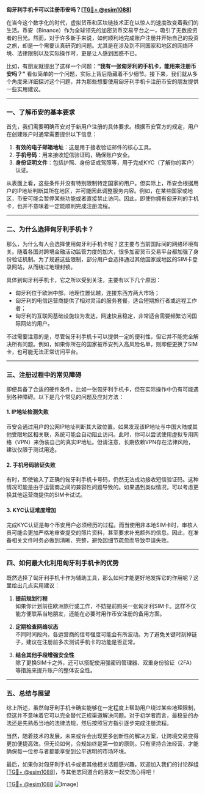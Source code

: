 **匈牙利手机卡可以注册币安吗？[[TG💪+ @esim1088](https://t.me/s/esim1088)]**

在当今这个数字化的时代，虚拟货币和区块链技术正在以惊人的速度改变着我们的生活。币安（Binance）作为全球领先的加密货币交易平台之一，吸引了无数投资者的目光。然而，对于许多新手来说，如何顺利地完成账户注册并开始自己的投资之旅，却是一个需要认真研究的问题。尤其是在涉及到不同国家和地区的网络环境、法律限制以及实际操作时，更是让人感到困惑不已。

比如，有朋友就提出了这样一个问题：**“我有一张匈牙利的手机卡，能用来注册币安吗？”** 看似简单的一个问题，实际上背后隐藏着不少细节。接下来，我们就从多个角度来详细探讨这个问题，并为那些想要使用匈牙利手机卡注册币安的朋友提供一些实用建议。

---

### **一、了解币安的基本要求**

首先，我们需要明确币安对于新用户注册的具体要求。根据币安官方的规定，用户在创建账户时通常需要提供以下信息：

1. **有效的电子邮箱地址**：这是用于接收验证邮件的核心工具。
2. **手机号码**：用来接收短信验证码，确保账户安全。
3. **身份证明文件**：包括护照、身份证或驾照等，用于完成KYC（了解你的客户）认证。

从表面上看，这些条件并没有特别限制特定国家的用户。但实际上，币安会根据用户的IP地址判断其所在地区，并可能因此调整服务内容。例如，在某些国家或地区，币安可能会暂停某些功能或者直接禁止访问。因此，即使你拥有匈牙利的手机卡，也并不意味着一定能顺利完成注册流程。

---

### **二、为什么选择匈牙利手机卡？**

那么，为什么有人会选择使用匈牙利手机卡呢？这主要与当前国际间的网络环境有关。随着各国对跨境金融活动监管力度的加大，很多加密货币交易平台都加强了身份验证机制。为了规避这些限制，部分用户会选择通过其他国家或地区的SIM卡登录网站，从而绕过地理封锁。

具体到匈牙利手机卡，它之所以受到关注，主要有以下几个原因：
- 匈牙利位于欧洲中部，地理位置优越，连接东西方两大市场；
- 匈牙利的电信运营商提供了相对灵活的服务套餐，适合短期旅行者或远程工作者；
- 匈牙利的互联网基础设施较为发达，网速快且稳定，非常适合需要频繁访问国际网站的用户。

不过需要注意的是，尽管匈牙利手机卡可以提供一定的便利性，但它并不能完全解决所有问题。例如，如果你所在的国家被币安列入高风险名单，则即便更换了SIM卡，也可能无法正常访问平台。

---

### **三、注册过程中的常见障碍**

即便具备了合适的硬件条件，比如一张匈牙利手机卡，但在实际操作中仍有可能遇到各种障碍。以下是几个常见的问题及应对方法：

#### **1. IP地址检测失败**
币安会通过用户的公网IP地址判断其大致位置。如果发现该IP地址与中国大陆或其他受限地区相关联，系统可能会自动阻止访问。此时，你可以尝试使用虚拟专用网络（VPN）来伪装自己的真实IP地址。但请注意，长期依赖VPN存在法律风险，建议仅限于测试用途。

#### **2. 手机号码验证失败**
有时，即使输入了正确的匈牙利手机卡号码，仍然无法成功接收短信验证码。这种情况可能是由于运营商之间的兼容性问题导致的。如果遇到类似情况，可以考虑更换其他运营商提供的SIM卡试试。

#### **3. KYC认证难度增加**
完成KYC认证是每个币安用户必须经历的过程。而当使用非本地SIM卡时，审核人员可能会更加严格地审查提交的照片资料，甚至要求补充额外的信息。因此，在准备相关文件时务必做到清晰、完整，避免因细节疏忽而导致申请失败。

---

### **四、如何最大化利用匈牙利手机卡的优势**

既然选择了匈牙利手机卡作为辅助工具，那么如何才能更好地发挥它的作用呢？这里给出几点实用建议：

1. **提前规划行程**  
   如果你计划前往欧洲旅行或工作，不妨提前购买一张匈牙利SIM卡。这样不仅能方便联系当地朋友，还能在必要时用作币安注册的备用方案。

2. **定期检查网络状态**  
   不同时间段内，各运营商的信号强度可能会有所波动。为了避免关键时刻掉链子，建议在注册前多次测试手机卡的功能是否正常。

3. **结合其他手段增强安全性**  
   除了更换SIM卡之外，还可以搭配使用强密码管理器、双重身份验证（2FA）等措施来提升账户的整体安全性。

---

### **五、总结与展望**

综上所述，虽然匈牙利手机卡确实能够在一定程度上帮助用户绕过某些地理限制，但这并不意味着它可以完全替代正规渠道解决问题。对于初学者而言，最稳妥的办法还是先熟悉当地的法律法规，然后按照官方指引逐步完成注册流程。

当然，随着技术的发展，未来或许会出现更多创新性的解决方案，让跨境交易变得更加便捷高效。但无论如何，合规始终是第一位的原则。只有坚持合法经营，才能确保每一位参与者都能享受到公平透明的市场环境。

最后，如果你对匈牙利手机卡或者其他相关话题感兴趣，欢迎加入我们的讨论群组[[TG💪+ @esim1088](https://t.me/s/esim1088)]，与其他志同道合的朋友一起交流心得吧！

[[TG💪+ @esim1088](https://t.me/s/esim1088) ![Image](https://i.postimg.cc/4NQfJmqS/Snipaste-2025-05-13-00-14-12.png)]